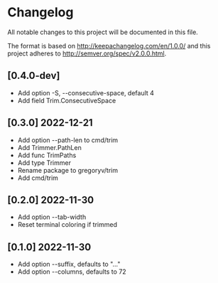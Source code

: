# Changelog
All notable changes to this project will be documented in this file.

The format is based on http://keepachangelog.com/en/1.0.0/
and this project adheres to http://semver.org/spec/v2.0.0.html.

## [0.4.0-dev]

- Add option -S, --consecutive-space, default 4
- Add field Trim.ConsecutiveSpace

## [0.3.0] 2022-12-21

- Add option --path-len to cmd/trim
- Add Trimmer.PathLen
- Add func TrimPaths
- Add type Trimmer
- Rename package to gregoryv/trim
- Add cmd/trim

## [0.2.0] 2022-11-30

- Add option --tab-width
- Reset terminal coloring if trimmed

## [0.1.0] 2022-11-30

- Add option --suffix, defaults to "..."
- Add option --columns, defaults to 72
